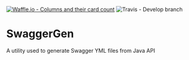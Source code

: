 [![Waffle.io - Columns and their card count](https://badge.waffle.io/85f8d524d560cce02665fa095204a0fb743afbff12b35dd395d70755d55363b6.svg?columns=all)](https://waffle.io/AES-Outreach/SwaggerGen)
![Travis - Develop branch](https://travis-ci.com/AES-Outreach/SwaggerGen.svg?token=cukQqq8P2pkD1EpgeNAZ&branch=develop)

# SwaggerGen
A utility used to generate Swagger YML files from Java API 
